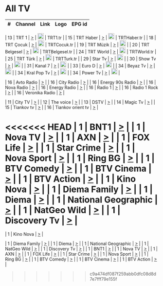 <h1>All TV</h1>

| #   | Channel        | Link  | Logo | EPG id |
|:---:|:--------------:|:-----:|:----:|:------:|

| 13  | TRT 1            | [>](https://tv-trt1.medya.trt.com.tr/master.m3u8) | <img height="20" src="https://i.imgur.com/j786OLG.png"/> | TRT1.tr |
| 15  | TRT Haber        | [>](https://tv-trthaber.medya.trt.com.tr/master.m3u8) | <img height="20" src="https://i.imgur.com/OVfo8Ab.png"/> | TRTHaber.tr |
| 18  | TRT Çocuk        | [>](https://tv-trtcocuk.medya.trt.com.tr/master.m3u8) | <img height="20" src="https://i.imgur.com/QLFmD6d.png"/> | TRTCocuk.tr |
| 19  | TRT Müzik        | [>](https://tv-trtmuzik.medya.trt.com.tr/master.m3u8) | <img height="20" src="https://i.imgur.com/fIVFCEd.png"/> |
| 20  | TRT Belgesel     | [>](https://tv-trtbelgesel.medya.trt.com.tr/master.m3u8) | <img height="20" src="https://i.imgur.com/MGO87pe.png"/> | TRTBelgesel.tr |
| 24  | TRT World        | [>](https://tv-trtworld.medya.trt.com.tr/master.m3u8) | <img height="20" src="https://i.imgur.com/JEA2xpv.png"/> | TRTWorld.tr |
| 25  | TRT Türk         | [>](https://tv-trtturk.medya.trt.com.tr/master.m3u8) | <img height="20" src="https://i.imgur.com/OSTOQNw.png"/> | TRTTurk.tr |
| 29  | Star Tv   | [>](https://dogus-live.daioncdn.net/startv/startv_360p.m3u8) | <img height="20" src="https://i.imgur.com/IebUZx1.png"/> |
| 30  | Show Tv     | [>](https://ciner-live.daioncdn.net/showtv/showtv.m3u8) | <img height="20" src="https://i.imgur.com/IebUZx1.png"/> |
| 31  | Kanal 7     | [>](https://kanal7-live.daioncdn.net/kanal7/kanal7.m3u8) | <img height="20" src="https://i.imgur.com/IebUZx1.png"/> |
| 33  | Euro D    | [>](https://www.youtube.com/user/KanalD/live) | <img height="20" src="https://i.imgur.com/IebUZx1.png"/> |
| 34  | Beyaz Tv     | [>](https://beyaztv-live.daioncdn.net/beyaztv/beyaztv.m3u8) | <img height="20" src="https://i.imgur.com/IebUZx1.png"/> |
| 34  | Kral Pop Tv     | [>](https://www.youtube.com/watch?v=GuFTuKoXepw) | <img height="20" src="https://i.imgur.com/IebUZx1.png"/> |
| 34  | Power Tv     | [>](https://livetv.powerapp.com.tr/powerTV/powerhd.smil/chunklist.m3u8) | <img height="20" src="https://i.imgur.com/IebUZx1.png"/> |

| 16  | Avto Radio | [>](http://stream.metacast.eu/avtoradio.mp3.m3u) |
| 16  | City Radio | [>](http://stream.metacast.eu/city.aac.m3u) |
| 16  | Energy 90s Radio | [>](http://stream.metacast.eu/energy-90s.m3u) |
| 16  | Nova Radio | [>](http://stream.metacast.eu/nova.aac.m3u) |
| 16  | Energy Radio | [>](http://stream.metacast.eu/nrj.aac.m3u) |
| 16  | Radio 1 | [>](http://stream.metacast.eu/radio1.aac.m3u) |
| 16  | Radio 1 Rock | [>](http://stream.metacast.eu/radio1rock.aac.m3u) |
| 16  | Veronika Radio | [>](http://stream.metacast.eu/veronika.aac.m3u) |

| 11  | City TV | [>](https://tv.city.bg/play/tshls/citytv/index.m3u8) |
| 12  | The voice | [>](https://bss1.neterra.tv/thevoice/thevoice.m3u8) |
| 13  | DSTV | [>](http://46.249.95.140:8081/hls/data.m3u8) |
| 14  | Magic Tv | [>](https://bss1.neterra.tv/magictv/magictv.m3u8) |
| 15  | Tiankov tv | [>](https://streamer103.neterra.tv/tiankov-folk/live.m3u8) |
| 16  | Tiankov orient tv | [>](https://streamer103.neterra.tv/tiankov-orient/live.m3u8) |

<<<<<<< HEAD
| 1 | BNT1 | [>](https://ymkaya.xyz:18589/tv/bnt1/playlist.m3u8?wmsAuthSign=c2VydmVyX3RpbWU9Ni8zLzIwMjUgMTowNzoxNCBQTSZoYXNoX3ZhbHVlPXVNTVljK2x5dzNReld3ckJrV2hBYVE9PSZ2YWxpZG1pbnV0ZXM9NjA=) |
| 1 | Nova TV | [>](https://ymkaya.xyz:18589/tv/novatv/playlist.m3u8?wmsAuthSign=c2VydmVyX3RpbWU9Ni8zLzIwMjUgMTowNzoyNCBQTSZoYXNoX3ZhbHVlPXdPZUtaNWlhTWhZQmJXbFMxZmpJanc9PSZ2YWxpZG1pbnV0ZXM9NjA=) |
| 1 | AXN | [>](https://ymkaya.xyz:18589/tv/axn/playlist.m3u8?wmsAuthSign=c2VydmVyX3RpbWU9Ni8zLzIwMjUgMTowNzozNCBQTSZoYXNoX3ZhbHVlPTlSN2JzeTQyZHZHenBxb0p6NnhSZXc9PSZ2YWxpZG1pbnV0ZXM9NjA=) |
| 1 | FOX Life | [>](https://ymkaya.xyz:18589/tv/foxlife/playlist.m3u8?wmsAuthSign=c2VydmVyX3RpbWU9Ni8zLzIwMjUgMTowNzo0NCBQTSZoYXNoX3ZhbHVlPTBXMWFFdGx3T2N2UWhLeHUxSkc1YWc9PSZ2YWxpZG1pbnV0ZXM9NjA=) |
| 1 | Star Crime | [>](https://ymkaya.xyz:18589/tv/foxcrime/playlist.m3u8?wmsAuthSign=c2VydmVyX3RpbWU9Ni8zLzIwMjUgMTowNzo1MyBQTSZoYXNoX3ZhbHVlPUlyUTdLQkc3bXZNS3BQYy8xM210a2c9PSZ2YWxpZG1pbnV0ZXM9NjA=) |
| 1 | Nova Sport | [>](https://ymkaya.xyz:18589/tv/novasport/playlist.m3u8?wmsAuthSign=c2VydmVyX3RpbWU9Ni8zLzIwMjUgMTowODowMyBQTSZoYXNoX3ZhbHVlPXlxei9uOWtIWnR2eU5PdFNqTWFlQVE9PSZ2YWxpZG1pbnV0ZXM9NjA=) |
| 1 | Ring BG | [>](https://ymkaya.xyz:18589/tv/ringbg/playlist.m3u8?wmsAuthSign=c2VydmVyX3RpbWU9Ni8zLzIwMjUgMTowODoxMiBQTSZoYXNoX3ZhbHVlPVJzUXUyUXZBYThmaS9NRm1xc29zYWc9PSZ2YWxpZG1pbnV0ZXM9NjA=) |
| 1 | BTV Comedy | [>](https://ymkaya.xyz:18589/tv/btvcomedy/playlist.m3u8?wmsAuthSign=c2VydmVyX3RpbWU9Ni8zLzIwMjUgMTowODoyMiBQTSZoYXNoX3ZhbHVlPWFVUVZhWFIrM1BwTURsZ3kxQmFmY2c9PSZ2YWxpZG1pbnV0ZXM9NjA=) |
| 1 | BTV Cinema | [>](https://ymkaya.xyz:18589/tv/btvcinema/playlist.m3u8?wmsAuthSign=c2VydmVyX3RpbWU9Ni8zLzIwMjUgMTowODozMSBQTSZoYXNoX3ZhbHVlPWVwbjhZQ1o3OWJXS3c0MU5OVXJPR1E9PSZ2YWxpZG1pbnV0ZXM9NjA=) |
| 1 | BTV Action | [>](https://ymkaya.xyz:18589/tv/btvaction/playlist.m3u8?wmsAuthSign=c2VydmVyX3RpbWU9Ni8zLzIwMjUgMTowODo0MSBQTSZoYXNoX3ZhbHVlPUdyRzhQenI0YWxEbW5EOFZ1M2RkZXc9PSZ2YWxpZG1pbnV0ZXM9NjA=) |
| 1 | Kino Nova | [>](https://ymkaya.xyz:18589/tv/kinonova/playlist.m3u8?wmsAuthSign=c2VydmVyX3RpbWU9Ni8zLzIwMjUgMTowODo1MCBQTSZoYXNoX3ZhbHVlPS94emd3dWpSN3RNa0dMTDNRRWJWZVE9PSZ2YWxpZG1pbnV0ZXM9NjA=) |
| 1 | Diema Family | [>](https://ymkaya.xyz:18589/tv/diemafamily/playlist.m3u8?wmsAuthSign=c2VydmVyX3RpbWU9Ni8zLzIwMjUgMTowOTowMCBQTSZoYXNoX3ZhbHVlPVRyZGQwMWRnY0VYVEFYVEhLT1dwVnc9PSZ2YWxpZG1pbnV0ZXM9NjA=) |
| 1 | Diema | [>](https://ymkaya.xyz:18589/tv/diema/playlist.m3u8?wmsAuthSign=c2VydmVyX3RpbWU9Ni8zLzIwMjUgMTowOTowOSBQTSZoYXNoX3ZhbHVlPWFjM3FDVDFscVltbnlPbHdDRW5JS0E9PSZ2YWxpZG1pbnV0ZXM9NjA=) |
| 1 | National Geographic | [>](https://ymkaya.xyz:18589/tv/natgeo/playlist.m3u8?wmsAuthSign=c2VydmVyX3RpbWU9Ni8zLzIwMjUgMTowOToxOCBQTSZoYXNoX3ZhbHVlPUYraGErYUZSTTZ1a3dzV01UQVh5ZWc9PSZ2YWxpZG1pbnV0ZXM9NjA=) |
| 1 | NatGeo Wild | [>](https://ymkaya.xyz:18589/tv/natgeowild/playlist.m3u8?wmsAuthSign=c2VydmVyX3RpbWU9Ni8zLzIwMjUgMTowOToyOCBQTSZoYXNoX3ZhbHVlPXE4c0p5TldwdVdCanJuWXZSZkcyUmc9PSZ2YWxpZG1pbnV0ZXM9NjA=) |
| 1 | Discovery Tv | [>](https://ymkaya.xyz:18589/tv/discovery/playlist.m3u8?wmsAuthSign=c2VydmVyX3RpbWU9Ni8zLzIwMjUgMTowOTozNyBQTSZoYXNoX3ZhbHVlPWI5MVJGRENkYngzNk1QZEVmTk1MTFE9PSZ2YWxpZG1pbnV0ZXM9NjA=) |
=======


| 1 | Kino Nova | [>](https://ymkaya.xyz:11336/tv/kinonova/playlist.m3u8?wmsAuthSign=c2VydmVyX3RpbWU9MS8yLzIwMjUgNDo0MDoyMCBBTSZoYXNoX3ZhbHVlPWlFS1FrWEtMMVRFM3l5YklUWUJQUHc9PSZ2YWxpZG1pbnV0ZXM9NjA=) |

| 1 | Diema Family | [>](https://ymkaya.xyz:11336/tv/diemafamily/playlist.m3u8?wmsAuthSign=c2VydmVyX3RpbWU9MS8yLzIwMjUgNDo0MDozMCBBTSZoYXNoX3ZhbHVlPUVUaTVKTldvZTF5WVVCM0YwL21kaXc9PSZ2YWxpZG1pbnV0ZXM9NjA=) |
| 1 | Diema | [>](https://ymkaya.xyz:11336/tv/diema/playlist.m3u8?wmsAuthSign=c2VydmVyX3RpbWU9MS8yLzIwMjUgNDo0MDo0MCBBTSZoYXNoX3ZhbHVlPVlYMWVJT2NuUjNpUTBsaytEUFFOS2c9PSZ2YWxpZG1pbnV0ZXM9NjA=) |
| 1 | National Geographic | [>](https://ymkaya.xyz:11336/tv/natgeo/playlist.m3u8?wmsAuthSign=c2VydmVyX3RpbWU9MS8yLzIwMjUgNDo0MTo0MSBBTSZoYXNoX3ZhbHVlPTJQTlVmcG5nYWx0M013eUhGRGxnd0E9PSZ2YWxpZG1pbnV0ZXM9NjA=) |
| 1 | NatGeo Wild | [>](https://ymkaya.xyz:11336/tv/natgeowild/playlist.m3u8?wmsAuthSign=c2VydmVyX3RpbWU9MS8yLzIwMjUgNDo0MTo1MSBBTSZoYXNoX3ZhbHVlPVl1OXZaTTliN0hGWEN3eDBYd1duNkE9PSZ2YWxpZG1pbnV0ZXM9NjA=) |
| 1 | Discovery Tv | [>](https://ymkaya.xyz:11336/tv/discovery/playlist.m3u8?wmsAuthSign=c2VydmVyX3RpbWU9MS8yLzIwMjUgNDo0MjowMSBBTSZoYXNoX3ZhbHVlPWtBQmdLNlY2RmQwWElzMVYzSDJyVkE9PSZ2YWxpZG1pbnV0ZXM9NjA=) |
| 1 | BNT1 | [>](https://ymkaya.xyz:11336/tv/bnt1/playlist.m3u8?wmsAuthSign=c2VydmVyX3RpbWU9MS8yLzIwMjUgNDozODozOCBBTSZoYXNoX3ZhbHVlPVVrMVlRQXpJWlhYeUh6ZFVpSC9NMUE9PSZ2YWxpZG1pbnV0ZXM9NjA=) |
| 1 | Nova TV | [>](https://ymkaya.xyz:11336/tv/novatv/playlist.m3u8?wmsAuthSign=c2VydmVyX3RpbWU9MS8yLzIwMjUgNDozODo0OCBBTSZoYXNoX3ZhbHVlPUVxQjh1a0ZzYkVGZU8zZDFGTzdreVE9PSZ2YWxpZG1pbnV0ZXM9NjA=) |
| 1 | AXN | [>](https://ymkaya.xyz:11336/tv/axn/playlist.m3u8?wmsAuthSign=c2VydmVyX3RpbWU9MS8yLzIwMjUgNDozODo1OCBBTSZoYXNoX3ZhbHVlPUpkWStGY1hkNXhaOVpPZ0thQ0FZL3c9PSZ2YWxpZG1pbnV0ZXM9NjA=) |
| 1 | FOX Life | [>](https://ymkaya.xyz:11336/tv/foxlife/playlist.m3u8?wmsAuthSign=c2VydmVyX3RpbWU9MS8yLzIwMjUgNDozOToxMCBBTSZoYXNoX3ZhbHVlPWt1ZDc1T3AzYlZDTjJnSy9TU0xJZlE9PSZ2YWxpZG1pbnV0ZXM9NjA=) |
| 1 | Star Crime | [>](https://ymkaya.xyz:11336/tv/foxcrime/playlist.m3u8?wmsAuthSign=c2VydmVyX3RpbWU9MS8yLzIwMjUgNDozOToyMCBBTSZoYXNoX3ZhbHVlPXIwVU45Nm9FR1l2enNkTG9TanBxbmc9PSZ2YWxpZG1pbnV0ZXM9NjA=) |
| 1 | Nova Sport | [>](https://ymkaya.xyz:11336/tv/novasport/playlist.m3u8?wmsAuthSign=c2VydmVyX3RpbWU9MS8yLzIwMjUgNDozOTozMCBBTSZoYXNoX3ZhbHVlPXlSZ0UxazVaM0xhSmc0NmR4T0c1T2c9PSZ2YWxpZG1pbnV0ZXM9NjA=) |
| 1 | Ring BG | [>](https://ymkaya.xyz:11336/tv/ringbg/playlist.m3u8?wmsAuthSign=c2VydmVyX3RpbWU9MS8yLzIwMjUgNDozOTo0MCBBTSZoYXNoX3ZhbHVlPTR4aUlFNHVUYWN4enY1WkVuOFZma2c9PSZ2YWxpZG1pbnV0ZXM9NjA=) |
| 1 | BTV Comedy | [>](https://ymkaya.xyz:11336/tv/btvcomedy/playlist.m3u8?wmsAuthSign=c2VydmVyX3RpbWU9MS8yLzIwMjUgNDozOTo1MCBBTSZoYXNoX3ZhbHVlPUtrMTJ2RHNTTUU1RFp1ZkVOdXFSK3c9PSZ2YWxpZG1pbnV0ZXM9NjA=) |
| 1 | BTV Cinema | [>](https://ymkaya.xyz:11336/tv/btvcinema/playlist.m3u8?wmsAuthSign=c2VydmVyX3RpbWU9MS8yLzIwMjUgNDozOTo1OSBBTSZoYXNoX3ZhbHVlPTZWcU9FZW56cG1NM1lrYy8xNE5NeHc9PSZ2YWxpZG1pbnV0ZXM9NjA=) |
| 1 | BTV Action | [>](https://ymkaya.xyz:11336/tv/btvaction/playlist.m3u8?wmsAuthSign=c2VydmVyX3RpbWU9MS8yLzIwMjUgNDo0MDoxMCBBTSZoYXNoX3ZhbHVlPUlDd0ErRkZVWThyMVZwR3c2REdGZ3c9PSZ2YWxpZG1pbnV0ZXM9NjA=) |
>>>>>>> c9a474df087f259abb0dfc08d8d7e7fff79e155f
